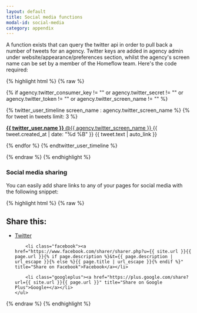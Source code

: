```yaml
---
layout: default
title: Social media functions
modal-id: social-media
category: appendix
---
```

A function exists that can query the twitter api in order to pull back a number of tweets for an agency. Twitter keys are added in agency admin under website/appearance/preferences section, whilst the agency's screen name can be set by a member of the Homeflow team. Here's the code required:

{% highlight html %}
{% raw %}

{% if
 agency.twitter_consumer_key != "" or
 agency.twitter_secret != "" or
 agency.twitter_token != "" or
 agency.twitter_screen_name != ""
%}

{% twitter_user_timeline screen_name : agency.twitter_screen_name %}
 {% for tweet in tweets limit: 3 %}
  <p class="tweet">
   <a href="https://twitter.com/{{ agency.twitter_screen_name }}">
    <strong>{{ twitter_user.name }}</strong>
    <span>@{{ agency.twitter_screen_name }}</span>
   </a>
   <span class="tweet_date">
    {{ tweet.created_at | date: "%d %B" }}
   </span>
   {{ tweet.text | auto_link }}
  </p>
 {% endfor %}
{% endtwitter_user_timeline %}

{% endraw %}
{% endhighlight %}

### Social media sharing
You can easily add share links to any of your pages for social media with the following snippet:

{% highlight html %}
{% raw %}
<aside class="social-share">
    <h2>Share this:</h2>
    <ul>
        <li class="twitter"><a href="https://twitter.com/intent/tweet?url={{ site.url }}{{ page.url }}{% if page.description %}&text={{ page.description | url_escape }}{% else %}{{ page.title | url_escape }}{% endif %}{% if site.twitter %}&via={{ site.twitter }}{% endif %}" title="Share on Twitter">Twitter</a></li>

        <li class="facebook"><a href="https://www.facebook.com/sharer/sharer.php?u={{ site.url }}{{ page.url }}{% if page.description %}&t={{ page.description | url_escape }}{% else %}{{ page.title | url_escape }}{% endif %}" title="Share on Facebook">Facebook</a></li>

        <li class="googleplus"><a href="https://plus.google.com/share?url={{ site.url }}{{ page.url }}" title="Share on Google Plus">Google+</a></li>
    </ul>
</aside>
{% endraw %}
{% endhighlight %}
